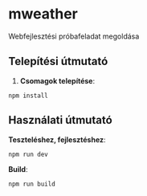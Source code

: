 # mweather

Webfejlesztési próbafeladat megoldása

## Telepítési útmutató

1. **Csomagok telepítése**:

```
npm install
```

## Használati útmutató

**Teszteléshez, fejlesztéshez**:

```
npm run dev
```

**Build**:

```
npm run build
```